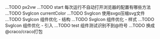...TODO px2vw
...TODO start 每次运行不自动打开浏览器的配置有哪些方法
...TODO SvgIcon currentColor
...TODO SvgIcon 使用svgo压缩svg文件
...TODO SvgIcon 组件优化 - 结构
...TODO SvgIcon 组件优化 - 样式
...TODO SvgIcon 组件优化 - 引入
...TODO test 组件测试识别不到@符号
...TODO 换成@craco/craco打包
